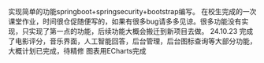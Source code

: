 实现简单的功能springboot+springsecurity+bootstrap编写。
在校生完成的一次课堂作业，时间很仓促随便写的，如果有很多bug请多多见谅。很多功能没有实现，只实现了第一点的功能，后续功能大概会搬迁到新项目去做。
24.10.23
完成了电影评分，音乐界面，人工智能回答，后台管理，后台图标查询等大部分功能，大概计划已完成，待精修
图表用ECharts完成
